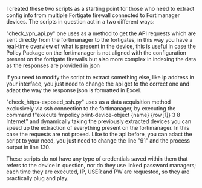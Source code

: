 I created these two scripts as a starting point for those who need to extract config info from multiple Fortigate firewall connected to Fortimanager devices. 
The scripts in question act in a two different ways:


"check_vpn_api.py" one uses as a method to get the API requests which are sent directly from the fortimanager to the fortigates, in this way you have a real-time overview of what is present in the device, this is useful in case the Policy Package on the fortimanager is not aligned with the configuration present on the fortigate firewalls but also more complex in indexing the data as the responses are provided in json

If you need to modify the script to extract something else, like ip address in your interface, you just need to change the api get to the correct one and adapt the way the response json is formatted in Excel.

"check_https-exposed_ssh.py" uses as a data acquisition method exclusively via ssh connection to the fortimanager, by executing the command f"execute fmpolicy print-device-object {name} {row[1]} 3 8 Internet" and dynamically taking the previously extracted devices you can speed up the extraction of everything present on the fortimanager. In this case the requests are not proxed.
Like to the api before, you can adact the script to your need, you just need to change the line "91" and the process output in line 130.


These scripts do not have any type of credentials saved within them that refers to the device in question, nor do they use linked password managers; each time they are executed, IP, USER and PW are requested, so they are practically plug and play.

